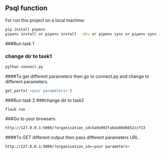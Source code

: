 ## Psql function

For run this project on a local machine: 

```sh
pip install pipenv
pipenv install or pipenv install --dev or pipenv sync or pipenv sync --dev
```
###Run task 1

### change dir to task1
```sh
python connect.py
```
####To get different parameters then go to connect.py and change to different parameters.

```sh
get_parts('<your parameters>')
```

###Run task 2
###change dir to task2
```sh
flask run
```
###Go to your browsers

```sh
http://127.0.0.1:5000/?organisation_id=5a9e003fa6da98d9852ccf13
```
####To GET different output then pass different parameters URL.
```sh
http://127.0.0.1:5000/?organisation_id=<your parameters>
```